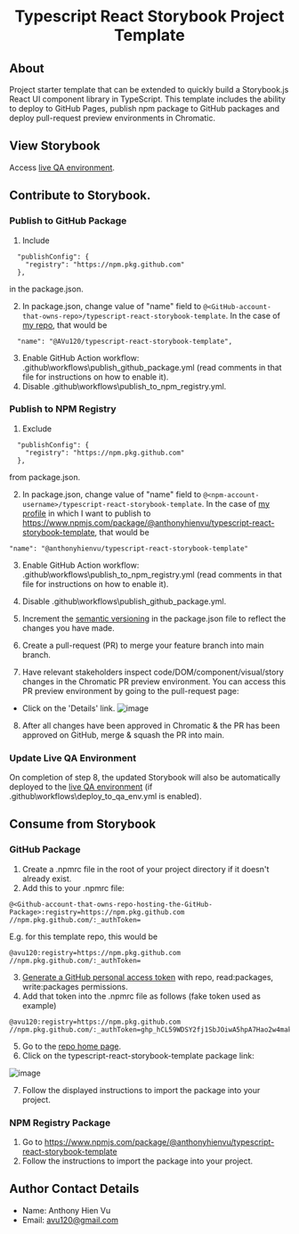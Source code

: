<h1 align="center">
  Typescript React Storybook Project Template
</h1>

## About

Project starter template that can be extended to quickly build a Storybook.js React UI component library in TypeScript. This template includes the ability to deploy to GitHub Pages, publish npm package to GitHub packages and deploy pull-request preview environments in Chromatic.

## View Storybook

Access [live QA environment](https://avu120.github.io/typescript-react-storybook-template/?path=/story/example-introduction--page).

## Contribute to Storybook.

### Publish to GitHub Package

1. Include

```
  "publishConfig": {
    "registry": "https://npm.pkg.github.com"
  },
```

in the package.json.

2. In package.json, change value of "name" field to `@<GitHub-account-that-owns-repo>/typescript-react-storybook-template`. In the case of [my repo](https://github.com/AVu120/typescript-react-storybook-template), that would be

```
  "name": "@AVu120/typescript-react-storybook-template",
```

3. Enable GitHub Action workflow: .github\workflows\publish_github_package.yml (read comments in that file for instructions on how to enable it).
4. Disable .github\workflows\publish_to_npm_registry.yml.

### Publish to NPM Registry

1. Exclude

```
  "publishConfig": {
    "registry": "https://npm.pkg.github.com"
  },
```

from package.json.

2. In package.json, change value of "name" field to `@<npm-account-username>/typescript-react-storybook-template`. In the case of [my profile](https://www.npmjs.com/~anthonyhienvu) in which I want to publish to https://www.npmjs.com/package/@anthonyhienvu/typescript-react-storybook-template, that would be

```
"name": "@anthonyhienvu/typescript-react-storybook-template"
```

3. Enable GitHub Action workflow: .github\workflows\publish_to_npm_registry.yml (read comments in that file for instructions on how to enable it).
4. Disable .github\workflows\publish_github_package.yml.

5. Increment the [semantic versioning](https://semver.org/) in the package.json file to reflect the changes you have made.
6. Create a pull-request (PR) to merge your feature branch into main branch.
7. Have relevant stakeholders inspect code/DOM/component/visual/story changes in the Chromatic PR preview environment. You can access this PR preview environment by going to the pull-request page:

- Click on the 'Details' link.
  ![image](https://user-images.githubusercontent.com/38395166/129433150-e74e28c7-43f3-4c22-9eb4-a7d88b6bef47.png)

8. After all changes have been approved in Chromatic & the PR has been approved on GitHub, merge & squash the PR into main.

### Update Live QA Environment

On completion of step 8, the updated Storybook will also be automatically deployed to the [live QA environment](https://avu120.github.io/typescript-react-storybook-template/?path=/story/example-introduction--page) (if .github\workflows\deploy_to_qa_env.yml is enabled).

## Consume from Storybook

### GitHub Package

1. Create a .npmrc file in the root of your project directory if it doesn't already exist.
2. Add this to your .npmrc file:

```
@<Github-account-that-owns-repo-hosting-the-GitHub-Package>:registry=https://npm.pkg.github.com
//npm.pkg.github.com/:_authToken=
```

E.g. for this template repo, this would be

```
@avu120:registry=https://npm.pkg.github.com
//npm.pkg.github.com/:_authToken=
```

3. [Generate a GitHub personal access token](https://docs.github.com/en/github/authenticating-to-github/keeping-your-account-and-data-secure/creating-a-personal-access-token) with repo, read:packages, write:packages permissions.
4. Add that token into the .npmrc file as follows (fake token used as example)

```
@avu120:registry=https://npm.pkg.github.com
//npm.pkg.github.com/:_authToken=ghp_hCL59WDSY2fj1SbJOiwA5hpA7Hao2w4mak29
```

5. Go to the [repo home page](https://github.com/AVu120/typescript-react-storybook-template).
6. Click on the typescript-react-storybook-template package link:

![image](https://user-images.githubusercontent.com/38395166/129418210-ad02b739-6570-4351-81f9-223795442bf8.png)

7. Follow the displayed instructions to import the package into your project.

### NPM Registry Package

1. Go to https://www.npmjs.com/package/@anthonyhienvu/typescript-react-storybook-template
2. Follow the instructions to import the package into your project.

## Author Contact Details

- Name: Anthony Hien Vu
- Email: avu120@gmail.com
